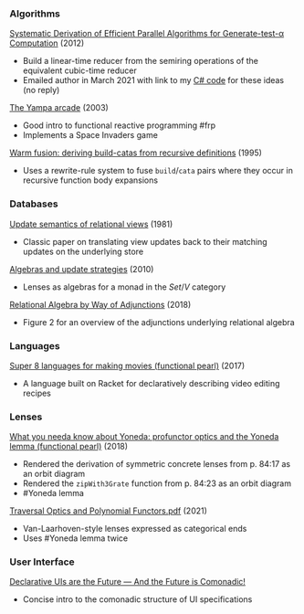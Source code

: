 ### Algorithms

[Systematic Derivation of Efficient Parallel Algorithms for Generate-test-α Computation](https://www.jstage.jst.go.jp/article/imt/7/2/7_567/_article) (2012)
* Build a linear-time reducer from the semiring operations of the equivalent cubic-time reducer
* Emailed author in March 2021 with link to my [C# code](https://github.com/jasonincanada/kattis/tree/master/cs/semirings) for these ideas (no reply)

[The Yampa arcade](https://dl.acm.org/doi/abs/10.1145/871895.871897) (2003)
* Good intro to functional reactive programming #frp
* Implements a Space Invaders game

[Warm fusion: deriving build-catas from recursive definitions](https://dl.acm.org/doi/abs/10.1145/224164.224223) (1995)
* Uses a rewrite-rule system to fuse `build`/`cata` pairs where they occur in recursive function body expansions


### Databases

[Update semantics of relational views](https://dl.acm.org/doi/10.1145/319628.319634) (1981)
* Classic paper on translating view updates back to their matching updates on the underlying store

[Algebras and update strategies](http://www.jucs.org/jucs_16_5/algebras_and_update_strategies/jucs_16_05_0729_0748_johnson.pdf) (2010)
* Lenses as algebras for a monad in the $Set/V$ category

[Relational Algebra by Way of Adjunctions](http://www.cs.ox.ac.uk/jeremy.gibbons/publications/reladj.pdf) (2018)
* Figure 2 for an overview of the adjunctions underlying relational algebra


### Languages

[Super 8 languages for making movies (functional pearl)](https://dl.acm.org/doi/10.1145/3110274) (2017)
* A language built on Racket for declaratively describing video editing recipes


### Lenses

[What you needa know about Yoneda: profunctor optics and the Yoneda lemma (functional pearl)](https://dl.acm.org/doi/10.1145/3236779) (2018)
* Rendered the derivation of symmetric concrete lenses from p. 84:17 as an orbit diagram
* Rendered the `zipWith3Grate` function from p. 84:23 as an orbit diagram
* #Yoneda lemma

[Traversal Optics and Polynomial Functors.pdf](https://github.com/BartoszMilewski/Publications/blob/master/Traversals.pdf) (2021)
* Van-Laarhoven-style lenses expressed as categorical ends
* Uses #Yoneda lemma twice


### User Interface

[Declarative UIs are the Future — And the Future is Comonadic!](https://functorial.com/the-future-is-comonadic/main.pdf)
* Concise intro to the comonadic structure of UI specifications
